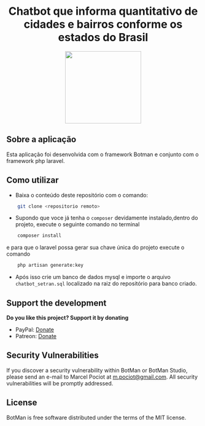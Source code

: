 <h1 align="center">Chatbot que informa quantitativo de cidades e bairros conforme os estados do Brasil</h1>
<p align="center"><img height="188" width="198" src="https://botman.io/img/botman.png"></p>

## Sobre a aplicação

Esta aplicação foi desenvolvida com o framework Botman e conjunto com o framework php laravel.

## Como utilizar
 - Baixa o conteúdo deste repositório com o comando:
```sh
    git clone <repositorio remoto>
```
- Supondo que voce já tenha o `composer` devidamente instalado,dentro do projeto, execute o seguinte comando no terminal
```sh
    composer install
```
e para que o laravel possa gerar sua chave única do projeto execute o comando
```sh
    php artisan generate:key
```
- Após isso crie um banco de dados mysql e importe o arquivo `chatbot_setran.sql` localizado na raiz do repositório para banco criado.

## Support the development
**Do you like this project? Support it by donating**

- PayPal: [Donate](https://www.paypal.com/cgi-bin/webscr?cmd=_donations&business=m%2epociot%40googlemail%2ecom&lc=CY&item_name=BotMan&no_note=0&currency_code=EUR&bn=PP%2dDonationsBF%3abtn_donateCC_LG%2egif%3aNonHostedGuest)
- Patreon: [Donate](https://www.patreon.com/botman)

## Security Vulnerabilities

If you discover a security vulnerability within BotMan or BotMan Studio, please send an e-mail to Marcel Pociot at m.pociot@gmail.com. All security vulnerabilities will be promptly addressed.

## License

BotMan is free software distributed under the terms of the MIT license.

